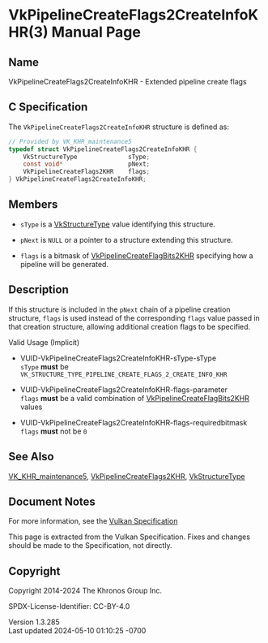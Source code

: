 # VkPipelineCreateFlags2CreateInfoKHR(3) Manual Page

## Name

VkPipelineCreateFlags2CreateInfoKHR - Extended pipeline create flags



## <a href="#_c_specification" class="anchor"></a>C Specification

The `VkPipelineCreateFlags2CreateInfoKHR` structure is defined as:

``` c
// Provided by VK_KHR_maintenance5
typedef struct VkPipelineCreateFlags2CreateInfoKHR {
    VkStructureType              sType;
    const void*                  pNext;
    VkPipelineCreateFlags2KHR    flags;
} VkPipelineCreateFlags2CreateInfoKHR;
```

## <a href="#_members" class="anchor"></a>Members

- `sType` is a [VkStructureType](https://registry.khronos.org/vulkan/specs/1.3-extensions/man/html/VkStructureType.html) value identifying
  this structure.

- `pNext` is `NULL` or a pointer to a structure extending this
  structure.

- `flags` is a bitmask of
  [VkPipelineCreateFlagBits2KHR](https://registry.khronos.org/vulkan/specs/1.3-extensions/man/html/VkPipelineCreateFlagBits2KHR.html)
  specifying how a pipeline will be generated.

## <a href="#_description" class="anchor"></a>Description

If this structure is included in the `pNext` chain of a pipeline
creation structure, `flags` is used instead of the corresponding `flags`
value passed in that creation structure, allowing additional creation
flags to be specified.

Valid Usage (Implicit)

- <a href="#VUID-VkPipelineCreateFlags2CreateInfoKHR-sType-sType"
  id="VUID-VkPipelineCreateFlags2CreateInfoKHR-sType-sType"></a>
  VUID-VkPipelineCreateFlags2CreateInfoKHR-sType-sType  
  `sType` **must** be
  `VK_STRUCTURE_TYPE_PIPELINE_CREATE_FLAGS_2_CREATE_INFO_KHR`

- <a href="#VUID-VkPipelineCreateFlags2CreateInfoKHR-flags-parameter"
  id="VUID-VkPipelineCreateFlags2CreateInfoKHR-flags-parameter"></a>
  VUID-VkPipelineCreateFlags2CreateInfoKHR-flags-parameter  
  `flags` **must** be a valid combination of
  [VkPipelineCreateFlagBits2KHR](https://registry.khronos.org/vulkan/specs/1.3-extensions/man/html/VkPipelineCreateFlagBits2KHR.html)
  values

- <a
  href="#VUID-VkPipelineCreateFlags2CreateInfoKHR-flags-requiredbitmask"
  id="VUID-VkPipelineCreateFlags2CreateInfoKHR-flags-requiredbitmask"></a>
  VUID-VkPipelineCreateFlags2CreateInfoKHR-flags-requiredbitmask  
  `flags` **must** not be `0`

## <a href="#_see_also" class="anchor"></a>See Also

[VK_KHR_maintenance5](https://registry.khronos.org/vulkan/specs/1.3-extensions/man/html/VK_KHR_maintenance5.html),
[VkPipelineCreateFlags2KHR](https://registry.khronos.org/vulkan/specs/1.3-extensions/man/html/VkPipelineCreateFlags2KHR.html),
[VkStructureType](https://registry.khronos.org/vulkan/specs/1.3-extensions/man/html/VkStructureType.html)

## <a href="#_document_notes" class="anchor"></a>Document Notes

For more information, see the <a
href="https://registry.khronos.org/vulkan/specs/1.3-extensions/html/vkspec.html#VkPipelineCreateFlags2CreateInfoKHR"
target="_blank" rel="noopener">Vulkan Specification</a>

This page is extracted from the Vulkan Specification. Fixes and changes
should be made to the Specification, not directly.

## <a href="#_copyright" class="anchor"></a>Copyright

Copyright 2014-2024 The Khronos Group Inc.

SPDX-License-Identifier: CC-BY-4.0

Version 1.3.285  
Last updated 2024-05-10 01:10:25 -0700
